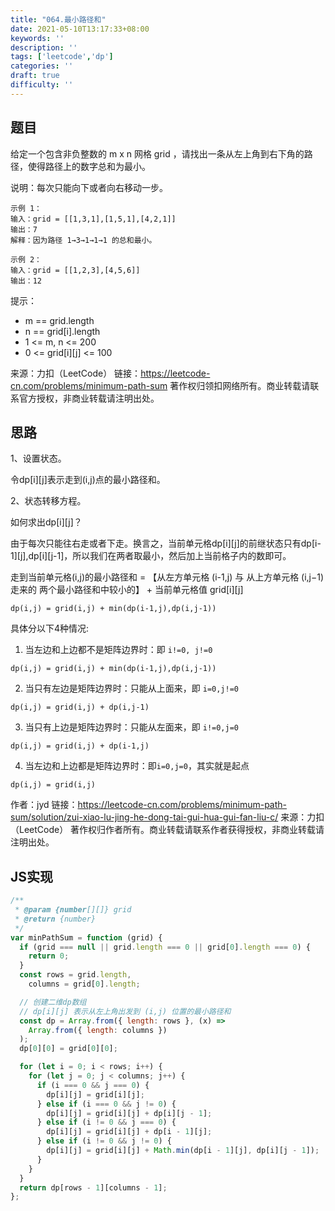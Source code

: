 ```yaml
---
title: "064.最小路径和"
date: 2021-05-10T13:17:33+08:00
keywords: ''
description: ''
tags: ['leetcode','dp']
categories: ''
draft: true
difficulty: ''
---
```


## 题目

给定一个包含非负整数的 m x n 网格 grid ，请找出一条从左上角到右下角的路径，使得路径上的数字总和为最小。

说明：每次只能向下或者向右移动一步。

```
示例 1：
输入：grid = [[1,3,1],[1,5,1],[4,2,1]]
输出：7
解释：因为路径 1→3→1→1→1 的总和最小。

示例 2：
输入：grid = [[1,2,3],[4,5,6]]
输出：12
```

提示：

- m == grid.length
- n == grid[i].length
- 1 <= m, n <= 200
- 0 <= grid[i][j] <= 100

来源：力扣（LeetCode）
链接：https://leetcode-cn.com/problems/minimum-path-sum
著作权归领扣网络所有。商业转载请联系官方授权，非商业转载请注明出处。

## 思路

1、设置状态。

令dp[i][j]表示走到(i,j)点的最小路径和。

2、状态转移方程。

如何求出dp[i][j]？

由于每次只能往右走或者下走。换言之，当前单元格dp[i][j]的前继状态只有dp[i-1][j],dp[i][j-1]，所以我们在两者取最小，然后加上当前格子内的数即可。

走到当前单元格(i,j)的最小路径和 = 【从左方单元格 (i-1,j) 与 从上方单元格 (i,j−1) 走来的 两个最小路径和中较小的】 + 当前单元格值 grid[i][j] 

```
dp(i,j) = grid(i,j) + min(dp(i-1,j),dp(i,j-1))
```

具体分以下4种情况:

1. 当左边和上边都不是矩阵边界时：即 ```i!=0, j!=0 ```
```
dp(i,j) = grid(i,j) + min(dp(i-1,j),dp(i,j-1))
```
 
2. 当只有左边是矩阵边界时：只能从上面来，即 ```i=0,j!=0```
```
dp(i,j) = grid(i,j) + dp(i,j-1)
```
 
3. 当只有上边是矩阵边界时：只能从左面来，即 ```i!=0,j=0```
```
dp(i,j) = grid(i,j) + dp(i-1,j)
```

4. 当左边和上边都是矩阵边界时：即```i=0,j=0```，其实就是起点
```
dp(i,j) = grid(i,j)
```

作者：jyd
链接：https://leetcode-cn.com/problems/minimum-path-sum/solution/zui-xiao-lu-jing-he-dong-tai-gui-hua-gui-fan-liu-c/
来源：力扣（LeetCode）
著作权归作者所有。商业转载请联系作者获得授权，非商业转载请注明出处。

## JS实现

```javascript
/**
 * @param {number[][]} grid
 * @return {number}
 */
var minPathSum = function (grid) {
  if (grid === null || grid.length === 0 || grid[0].length === 0) {
    return 0;
  }
  const rows = grid.length,
    columns = grid[0].length;

  // 创建二维dp数组
  // dp[i][j] 表示从左上角出发到 (i,j) 位置的最小路径和
  const dp = Array.from({ length: rows }, (x) =>
    Array.from({ length: columns })
  );
  dp[0][0] = grid[0][0];

  for (let i = 0; i < rows; i++) {
    for (let j = 0; j < columns; j++) {
      if (i === 0 && j === 0) {
        dp[i][j] = grid[i][j];
      } else if (i === 0 && j != 0) {
        dp[i][j] = grid[i][j] + dp[i][j - 1];
      } else if (i != 0 && j === 0) {
        dp[i][j] = grid[i][j] + dp[i - 1][j];
      } else if (i != 0 && j != 0) {
        dp[i][j] = grid[i][j] + Math.min(dp[i - 1][j], dp[i][j - 1]);
      }
    }
  }
  return dp[rows - 1][columns - 1];
};
```
